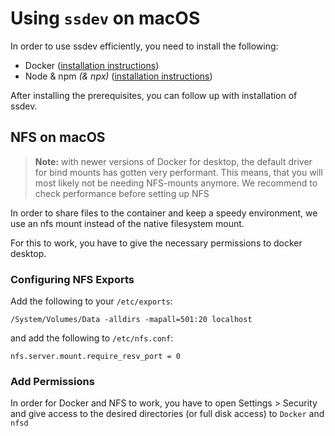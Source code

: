 # Using `ssdev` on macOS

In order to use ssdev efficiently, you need to install the following:
* Docker ([installation instructions](https://www.docker.com/products/docker-desktop))
* Node & npm *(& npx)* ([installation instructions](https://nodejs.org/en/download/))

After installing the prerequisites, you can follow up with installation of ssdev.

## NFS on macOS
> **Note:** with newer versions of Docker for desktop, the default driver for bind mounts
> has gotten very performant. This means, that you will most likely not be needing NFS-mounts
> anymore. We recommend to check performance before setting up NFS


In order to share files to the container and keep a speedy environment,
we use an nfs mount instead of the native filesystem mount.

For this to work, you have to give the necessary permissions to docker desktop.

### Configuring NFS Exports

Add the following to your `/etc/exports`:

```
/System/Volumes/Data -alldirs -mapall=501:20 localhost
```

and add the following to `/etc/nfs.conf`:

```
nfs.server.mount.require_resv_port = 0
```

### Add Permissions

In order for Docker and NFS to work, you have to open Settings > Security
and give access to the desired directories (or full disk access) to `Docker`
and `nfsd`
